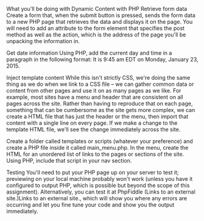 What you'll be doing with Dynamic Content with PHP
Retrieve form data
Create a form that, when the submit button is pressed, sends the form data to a new PHP page that retrieves the data and displays it on the page. You will need to add an attribute to the form element that specifies the post method as well as the action, which is the address of the page you'll be unpacking the information in.

Get date information
Using PHP, add the current day and time in a paragraph in the following format: It is 9:45 am EDT on Monday, January 23, 2015.

Inject template content
While this isn't strictly CSS, we're doing the same thing as we do when we link to a CSS file – we can gather common data or content from other pages and use it on as many pages as we like. For example, most sites have a menu and header that are consistent on all pages across the site. Rather than having to reproduce that on each page, something that can be cumbersome as the site gets more complex, we can create a HTML file that has just the header or the menu, then import that content with a single line on every page. If we make a change to the template HTML file, we'll see the change immediately across the site.

Create a folder called templates or scripts (whatever your preference) and create a PHP file inside it called main_menu.php. In the menu, create the HTML for an unordered list of links to the pages or sections of the site. Using PHP, include that script in your nav section.

Testing
You'll need to put your PHP page up on your server to test it; previewing on your local machine probably won't work (unless you have it configured to output PHP, which is possible but beyond the scope of this assignment). Alternatively, you can test it at PhpFiddle (Links to an external site.)Links to an external site., which will show you where any errors are occurring and let you fine tune your code and show you the output immediately.
